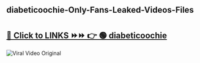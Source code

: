 
 ## diabeticoochie-Only-Fans-Leaked-Videos-Files

# <h2><a href="https://mediaupload.pro?diabeticoochie">🔗 Click to LINKS ⏩⏩ 👉 🟢 diabeticoochie </a></h2>

<a href="https://mediaupload.pro?diabeticoochie" rel="nofollow" data-target="animated-image.originalLink"><img src="https://i.ibb.co.com/xMMVF88/686577567.gif" alt="Viral Video Original" style="max-width: 100%; display: inline-block;" data-target="animated-image.originalImage"></a>
